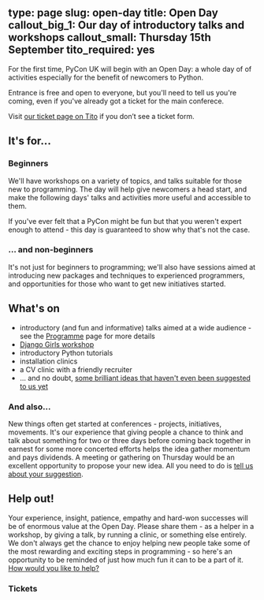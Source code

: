 type: page
slug: open-day
title: Open Day
callout_big_1: Our day of introductory talks and workshops
callout_small: Thursday 15th September
tito_required: yes
---

For the first time, PyCon UK will begin with an Open Day: a whole day of of activities especially for the benefit of
newcomers to Python.

Entrance is free and open to everyone, but you'll need to tell us you're coming, even if you've already got a ticket for the main conferece.

<tito-widget event="pyconuk/2016" releases="k4gmkzn7djq">Visit [our ticket page on Tito](https://ti.to/pyconuk/2016/with/k4gmkzn7djq) if you don’t see a ticket form</tito-widget>.


## It's for...

### Beginners

We'll have workshops on a variety of topics, and talks suitable for those new to programming. The day will help give
newcomers a head start, and make the following days' talks and activities more useful and accessible to them.

If you've ever felt that a PyCon might be fun but that you weren't expert enough to attend - this day is guaranteed
to show why that's not the case.

### ... and non-beginners

It's not just for beginners to programming; we'll also have sessions aimed at introducing new packages and techniques
to experienced programmers, and opportunities for those who want to get new initiatives started.

## What's on

* introductory (and fun and informative) talks aimed at a wide audience - see the [Programme](/programme) page for more details
* [Django Girls workshop](https://djangogirls.org/pyconuk2016/)
* introductory Python tutorials
* installation clinics
* a CV clinic with a friendly recruiter
* ... and no doubt, [some brilliant ideas that haven't even been suggested to us yet](/cfp)


### And also...

New things often get started at conferences - projects, initiatives, movements. It's our experience that giving people
a chance to think and talk about something for two or three days before coming back together in earnest for some more
concerted efforts helps the idea gather momentum and pays dividends. A meeting or gathering on Thursday would be an
excellent opportunity to propose your new idea. All you need to do is [tell us about your suggestion](/cfp).

## Help out!

Your experience, insight, patience, empathy and hard-won successes will be of enormous value at the Open Day.
Please share them - as a helper in a workshop, by giving a talk, by running a clinic, or something else entirely. We
don't always get the chance to enjoy helping new people take some of the most rewarding and exciting steps in
programming - so here's an opportunity to be reminded of just how much fun it can to be a part of it. [How would you
like to help?](/cfp)

<h3 id="tickets">Tickets</h3>
